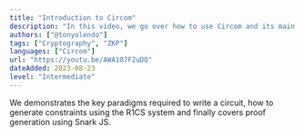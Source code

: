 ```yaml
---
title: "Introduction to Circom"
description: "In this video, we go over how to use Circom and its main features"
authors: ["@tonyolendo"]
tags: ["Cryptography", "ZKP"]
languages: ["Circom"]
url: "https://youtu.be/AWA107F2uDQ"
dateAdded: 2023-08-23
level: "Intermediate"
---
```


We demonstrates the key paradigms required to write a circuit, how to generate constraints using the R1CS system and finally covers proof generation using Snark JS.